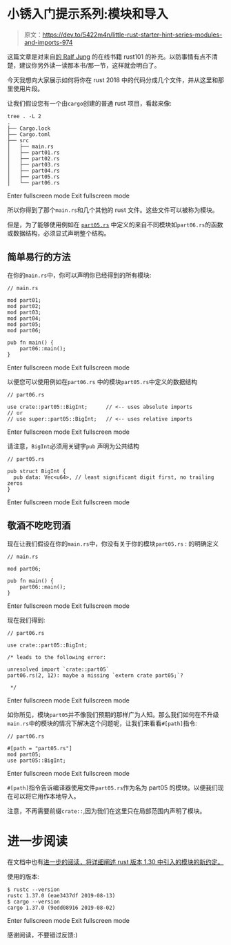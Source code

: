 # 小锈入门提示系列:模块和导入

> 原文：<https://dev.to/5422m4n/little-rust-starter-hint-series-modules-and-imports-974>

这篇文章是对来自[的 Ralf Jung](https://github.com/RalfJung) 的在线书籍 rust101 的补充。以防事情有点不清楚，建议你另外读一读那本书/那一节，这样就会明白了。

今天我想向大家展示如何将你在 rust 2018 中的代码分成几个文件，并从这里和那里使用片段。

让我们假设您有一个由`cargo`创建的普通 rust 项目，看起来像:

```
tree . -L 2                                                                                                                                                              .
├── Cargo.lock
├── Cargo.toml
├── src
│   ├── main.rs
│   ├── part01.rs
│   ├── part02.rs
│   ├── part03.rs
│   ├── part04.rs
│   ├── part05.rs
│   └── part06.rs 
```

Enter fullscreen mode Exit fullscreen mode

所以你得到了那个`main.rs`和几个其他的 rust 文件。这些文件可以被称为模块。

但是，为了能够使用例如在 [`part05.rs`](https://www.ralfj.de/projects/rust-101/part05.html) 中定义的来自不同模块如`part06.rs`的函数或数据结构，必须显式声明整个结构。

## 简单易行的方法

在你的`main.rs`中，你可以声明你已经得到的所有模块:

```
// main.rs

mod part01;
mod part02;
mod part03;
mod part04;
mod part05;
mod part06;

pub fn main() {
    part06::main();
} 
```

Enter fullscreen mode Exit fullscreen mode

以便您可以使用例如在`part06.rs`
中的模块`part05.rs`中定义的数据结构

```
// part06.rs

use crate::part05::BigInt;      // <-- uses absolute imports
// or 
// use super::part05::BigInt;   // <-- uses relative imports 
```

Enter fullscreen mode Exit fullscreen mode

请注意，`BigInt`必须用关键字`pub`
声明为公共结构

```
// part05.rs

pub struct BigInt {
  pub data: Vec<u64>, // least significant digit first, no trailing zeros
} 
```

Enter fullscreen mode Exit fullscreen mode

## 敬酒不吃吃罚酒

现在让我们假设在你的`main.rs`中，你没有关于你的模块`part05.rs` :
的明确定义

```
// main.rs

mod part06;

pub fn main() {
    part06::main();
} 
```

Enter fullscreen mode Exit fullscreen mode

现在我们得到:

```
// part06.rs

use crate::part05::BigInt;

/* leads to the following error:

unresolved import `crate::part05`
part06.rs(2, 12): maybe a missing `extern crate part05;`?

 */ 
```

Enter fullscreen mode Exit fullscreen mode

如你所见，模块`part05`并不像我们预期的那样广为人知。那么我们如何在不升级`main.rs`中的模块的情况下解决这个问题呢，让我们来看看`#[path]`指令:

```
// part06.rs

#[path = "part05.rs"]
mod part05;
use part05::BigInt; 
```

Enter fullscreen mode Exit fullscreen mode

`#[path]`指令告诉编译器使用文件`part05.rs`作为名为 part05 的模块。以便我们现在可以将它用作本地导入。

注意，不再需要前缀`crate::`,因为我们在这里只在局部范围内声明了模块。

# 进一步阅读

在文档中也有[进一步的阅读，将详细阐述 rust 版本 1.30 中引入的模块的新约定。](https://doc.rust-lang.org/reference/items/modules.html)

使用的版本:

```
$ rustc --version
rustc 1.37.0 (eae3437df 2019-08-13)
$ cargo --version
cargo 1.37.0 (9edd08916 2019-08-02) 
```

Enter fullscreen mode Exit fullscreen mode

感谢阅读，不要错过反馈:)